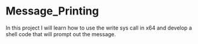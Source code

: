 # Message_Printing
In this project I will learn how to use the write sys call in x64 and develop a shell code that will prompt out the message.
